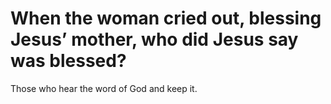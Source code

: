 # When the woman cried out, blessing Jesus’ mother, who did Jesus say was blessed?

Those who hear the word of God and keep it.
